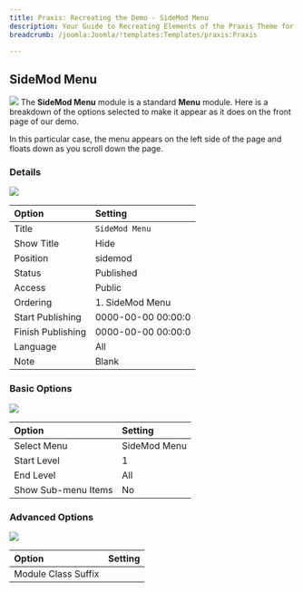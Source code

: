 ```yaml
---
title: Praxis: Recreating the Demo - SideMod Menu
description: Your Guide to Recreating Elements of the Praxis Theme for Joomla
breadcrumb: /joomla:Joomla/!templates:Templates/praxis:Praxis

---
```


SideMod Menu
-----
![][demo]
The **SideMod Menu** module is a standard **Menu** module. Here is a breakdown of the options selected to make it appear as it does on the front page of our demo.

In this particular case, the menu appears on the left side of the page and floats down as you scroll down the page.

### Details
![][demo2]

| Option            | Setting            |  
| :---------------- | :----------------- |  
| Title             | `SideMod Menu`     |  
| Show Title        | Hide               |  
| Position          | sidemod            |  
| Status            | Published          |  
| Access            | Public             |  
| Ordering          | 1. SideMod Menu    |  
| Start Publishing  | 0000-00-00 00:00:0 |  
| Finish Publishing | 0000-00-00 00:00:0 |  
| Language          | All                |  
| Note              | Blank              |  

### Basic Options
![][demo3]

| Option              | Setting      |  
| :------------------ | :----------- |  
| Select Menu         | SideMod Menu |  
| Start Level         | 1            |  
| End Level           | All          |  
| Show Sub-menu Items | No           |  

### Advanced Options
![][demo4]

| Option              | Setting |  
| :------------------ | :------ |  
| Module Class Suffix |         |  

[demo]: assets/demo_3.jpeg
[demo2]: assets/sidemod_1.jpeg
[demo3]: assets/sidemod_2.jpeg
[demo4]: assets/sidemod_3.jpeg